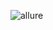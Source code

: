 ![allure](https://github.com/Exploratrice/Allure/assets/86781143/7354d423-ca4c-486f-830a-5ea34b7744fe)
